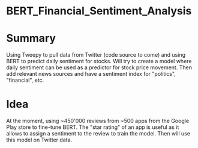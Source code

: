 # BERT_Financial_Sentiment_Analysis

# Summary
Using Tweepy to pull data from Twitter (code source to come) and using BERT to predict daily sentiment for stocks. Will try to create a model where daily sentiment can be used as a predictor for stock price movement. Then add relevant news sources and have a sentiment index for "politics", "financial", etc.

# Idea
At the moment, using ~450'000 reviews from ~500 apps from the Google Play store to fine-tune BERT. The "star rating" of an app is useful as it allows to assign a sentiment to the review to train the model. Then will use this model on Twitter data.
